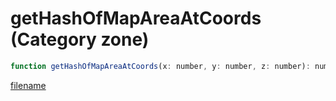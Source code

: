 # getHashOfMapAreaAtCoords (Category zone)

```js
function getHashOfMapAreaAtCoords(x: number, y: number, z: number): number
```

[filename](getHashOfMapAreaAtCoords_m.md ':include')